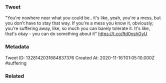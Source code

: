 ### Tweet
"You're nowhere near what you could be.. it's like, yeah, you're a mess, but you don't have to stay that way. If you're a mess you know it, obviously; you're suffering away, like, so much you can barely tolerate it. It's like, that's okay - you can do something about it" https://t.co/ftd0nshGyU

### Metadata
Tweet ID: 1328142031684837376
Created At: 2020-11-16T01:05:10.000Z
#suffering

### Related

